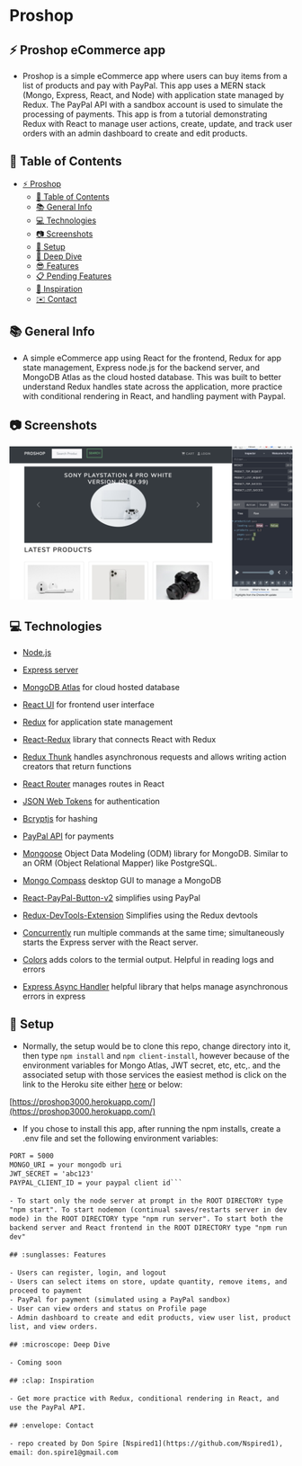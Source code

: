 # Proshop

## :zap: Proshop eCommerce app

- Proshop is a simple eCommerce app where users can buy items from a list of products and pay with PayPal. This app uses a MERN stack (Mongo, Express, React, and Node) with application state managed by Redux. The PayPal API with a sandbox account is used to simulate the processing of payments. This app is from a tutorial demonstrating Redux with React to manage user actions, create, update, and track user orders with an admin dashboard to create and edit products.

## :page_facing_up: Table of Contents

- [:zap: Proshop](#zap-Proshop)
  - [:page_facing_up: Table of Contents](#page_facing_up-table-of-contents)
  - [:books: General Info](#books-general-info)
  - [:computer: Technologies](#computer-technologies)
  - [:camera: Screenshots](#camera-screen-shots)
  - [:floppy_disk: Setup](#floppy_disk-setup)
  - [:microscope: Deep Dive](#microscope-deep-dive)
  - [:sunglasses: Features](#cool-features)
  - [:clipboard: Pending Features](#clipboard-pending-features)
  - [:clap: Inspiration](#clap-inspiration)
  - [:envelope: Contact](#envelope-contact)

## :books: General Info

- A simple eCommerce app using React for the frontend, Redux for app state management, Express node.js for the backend server, and MongoDB Atlas as the cloud hosted database. This was built to better understand Redux handles state across the application, more practice with conditional rendering in React, and handling payment with Paypal.

## :camera: Screenshots

![Screenshot1](/screenshots/proshopScreenshot1.png)

## :computer: Technologies

- [Node.js ](https://nodejs.org/en/)
- [Express server](https://expressjs.com/)
- [MongoDB Atlas](https://www.mongodb.com/cloud/atlas) for cloud hosted database
- [React UI](https://reactjs.org/) for frontend user interface
- [Redux](https://redux.js.org/) for application state management
- [React-Redux](https://react-redux.js.org/) library that connects React with Redux
- [Redux Thunk](https://github.com/reduxjs/redux-thunk) handles asynchronous requests and allows writing action creators that return functions
- [React Router](https://reactrouter.com/web/guides/philosophy) manages routes in React
- [JSON Web Tokens](https://www.npmjs.com/package/jsonwebtoken) for authentication
- [Bcryptjs](https://www.npmjs.com/package/bcryptjs) for hashing
- [PayPal API](https://developer.paypal.com/docs/api/overview/) for payments

- [Mongoose](https://mongoosejs.com/docs/) Object Data Modeling (ODM) library for MongoDB. Similar to an ORM (Object Relational Mapper) like PostgreSQL.
- [Mongo Compass](https://www.mongodb.com/products/compass) desktop GUI to manage a MongoDB
- [React-PayPal-Button-v2](https://www.npmjs.com/package/react-paypal-button-v2) simplifies using PayPal
- [Redux-DevTools-Extension](https://www.npmjs.com/package/redux-devtools-extension) Simplifies using the Redux devtools
- [Concurrently](https://www.npmjs.com/package/concurrently) run multiple commands at the same time; simultaneously starts the Express server with the React server.
- [Colors](https://www.npmjs.com/package/colors) adds colors to the termial output. Helpful in reading logs and errors
- [Express Async Handler](https://www.npmjs.com/package/express-async-handler) helpful library that helps manage asynchronous errors in express

## :floppy_disk: Setup

- Normally, the setup would be to clone this repo, change directory into it, then type `npm install` and `npm client-install`, however because of the environment variables for Mongo Atlas, JWT secret, etc, etc,. and the associated setup with those services the easiest method is click on the link to the Heroku site either [here](https://proshop3000.herokuapp.com/) or below:

[https://proshop3000.herokuapp.com/](https://proshop3000.herokuapp.com/)

- If you chose to install this app, after running the npm installs, create a .env file and set the following environment variables:

````NODE_ENV = development
PORT = 5000
MONGO_URI = your mongodb uri
JWT_SECRET = 'abc123'
PAYPAL_CLIENT_ID = your paypal client id```

- To start only the node server at prompt in the ROOT DIRECTORY type "npm start". To start nodemon (continual saves/restarts server in dev mode) in the ROOT DIRECTORY type "npm run server". To start both the backend server and React frontend in the ROOT DIRECTORY type "npm run dev"

## :sunglasses: Features

- Users can register, login, and logout
- Users can select items on store, update quantity, remove items, and proceed to payment
- PayPal for payment (simulated using a PayPal sandbox)
- User can view orders and status on Profile page
- Admin dashboard to create and edit products, view user list, product list, and view orders.

## :microscope: Deep Dive

- Coming soon

## :clap: Inspiration

- Get more practice with Redux, conditional rendering in React, and use the PayPal API.

## :envelope: Contact

- repo created by Don Spire [Nspired1](https://github.com/Nspired1), email: don.spire1@gmail.com
````
